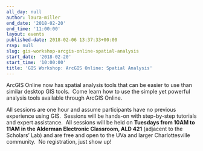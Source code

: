 ```yaml
---
all_day: null
author: laura-miller
end_date: '2018-02-20'
end_time: '11:00:00'
layout: events
published-date: 2018-02-06 13:37:33+00:00
rsvp: null
slug: gis-workshop-arcgis-online-spatial-analysis
start_date: '2018-02-20'
start_time: '10:00:00'
title: 'GIS Workshop: ArcGIS Online: Spatial Analysis'
---
```


ArcGIS Online now has spatial analysis tools that can be easier to use than similar desktop GIS tools.  Come learn how to use the simple yet powerful analysis tools available through ArcGIS Online.

All sessions are one hour and assume participants have no previous experience using GIS.  Sessions will be hands-on with step-by-step tutorials and expert assistance.  All sessions will be held on **Tuesdays from 10AM to 11AM in the Alderman Electronic Classroom, ALD 421** (adjacent to the Scholars’ Lab) and are free and open to the UVa and larger Charlottesville community.  No registration, just show up!
